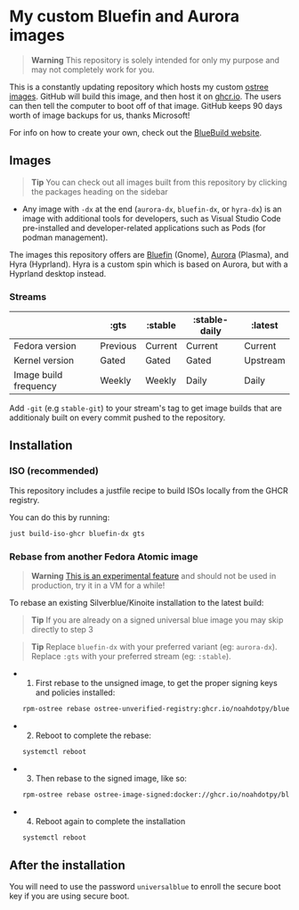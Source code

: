 # My custom Bluefin and Aurora images

> **Warning** This repository is solely intended for only my purpose and may not completely work for you.

This is a constantly updating repository which hosts my custom [ostree images](https://fedoraproject.org/wiki/Changes/OstreeNativeContainerStable).
GitHub will build this image, and then host it on [ghcr.io](https://github.com/features/packages).
The users can then tell the computer to boot off of that image.
GitHub keeps 90 days worth of image backups for us, thanks Microsoft!

For info on how to create your own, check out the [BlueBuild website](https://blue-build.org).

## Images

> **Tip** You can check out all images built from this repository by clicking the packages heading on the sidebar

- Any image with `-dx` at the end (`aurora-dx`, `bluefin-dx`, or `hyra-dx`) is an image with additional tools for developers, such as Visual Studio Code pre-installed and developer-related applications such as Pods (for podman management).

The images this repository offers are [Bluefin](https://projectbluefin.io) (Gnome), [Aurora](https://getaurora.dev) (Plasma), and Hyra (Hyprland). Hyra is a custom spin which is based on Aurora, but with a Hyprland desktop instead.

### Streams

|                       | :gts     | :stable | :stable-daily  | :latest  |
| --------------------- | -------- | ------- | -------------- | -------- |
| Fedora version        | Previous | Current | Current        | Current  |
| Kernel version        | Gated    | Gated   | Gated          | Upstream |
| Image build frequency | Weekly   | Weekly  | Daily          | Daily    |

Add `-git` (e.g `stable-git`) to your stream's tag to get image builds that are additionaly built on every commit pushed to the repository.

## Installation

### ISO (recommended)

This repository includes a justfile recipe to build ISOs locally from the GHCR registry.

You can do this by running:

```bash
just build-iso-ghcr bluefin-dx gts
```

### Rebase from another Fedora Atomic image

> **Warning** [This is an experimental feature](https://www.fedoraproject.org/wiki/Changes/OstreeNativeContainerStable) and should not be used in production, try it in a VM for a while!

To rebase an existing Silverblue/Kinoite installation to the latest build:

> **Tip**
> If you are already on a signed universal blue image you may skip directly to step 3

> **Tip**
> Replace `bluefin-dx` with your preferred variant (eg: `aurora-dx`).
> Replace `:gts` with your preferred stream (eg: `:stable`).

- 1. First rebase to the unsigned image, to get the proper signing keys and policies installed:

  ```bash
  rpm-ostree rebase ostree-unverified-registry:ghcr.io/noahdotpy/bluefin-dx:gts
  ```

- 2. Reboot to complete the rebase:

  ```bash
  systemctl reboot
  ```

- 3. Then rebase to the signed image, like so:

  ```bash
  rpm-ostree rebase ostree-image-signed:docker://ghcr.io/noahdotpy/bluefin-dx:gts
  ```

- 4. Reboot again to complete the installation

  ```bash
  systemctl reboot
  ```

## After the installation

You will need to use the password `universalblue` to enroll the secure boot key if you are using secure boot.
